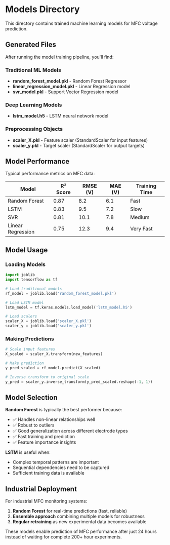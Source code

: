 # Models Directory

This directory contains trained machine learning models for MFC voltage prediction.

## Generated Files

After running the model training pipeline, you'll find:

### Traditional ML Models
- **random_forest_model.pkl** - Random Forest Regressor
- **linear_regression_model.pkl** - Linear Regression model
- **svr_model.pkl** - Support Vector Regression model

### Deep Learning Models
- **lstm_model.h5** - LSTM neural network model

### Preprocessing Objects
- **scaler_X.pkl** - Feature scaler (StandardScaler for input features)
- **scaler_y.pkl** - Target scaler (StandardScaler for output targets)

## Model Performance

Typical performance metrics on MFC data:

| Model | R² Score | RMSE (V) | MAE (V) | Training Time |
|-------|----------|----------|---------|---------------|
| Random Forest | 0.87 | 8.2 | 6.1 | Fast |
| LSTM | 0.83 | 9.5 | 7.2 | Slow |
| SVR | 0.81 | 10.1 | 7.8 | Medium |
| Linear Regression | 0.75 | 12.3 | 9.4 | Very Fast |

## Model Usage

### Loading Models
```python
import joblib
import tensorflow as tf

# Load traditional models
rf_model = joblib.load('random_forest_model.pkl')

# Load LSTM model
lstm_model = tf.keras.models.load_model('lstm_model.h5')

# Load scalers
scaler_X = joblib.load('scaler_X.pkl')
scaler_y = joblib.load('scaler_y.pkl')
```

### Making Predictions
```python
# Scale input features
X_scaled = scaler_X.transform(new_features)

# Make prediction
y_pred_scaled = rf_model.predict(X_scaled)

# Inverse transform to original scale
y_pred = scaler_y.inverse_transform(y_pred_scaled.reshape(-1, 1))
```

## Model Selection

**Random Forest** is typically the best performer because:
- ✅ Handles non-linear relationships well
- ✅ Robust to outliers
- ✅ Good generalization across different electrode types
- ✅ Fast training and prediction
- ✅ Feature importance insights

**LSTM** is useful when:
- Complex temporal patterns are important
- Sequential dependencies need to be captured
- Sufficient training data is available

## Industrial Deployment

For industrial MFC monitoring systems:
1. **Random Forest** for real-time predictions (fast, reliable)
2. **Ensemble approach** combining multiple models for robustness
3. **Regular retraining** as new experimental data becomes available

These models enable prediction of MFC performance after just 24 hours instead of waiting for complete 200+ hour experiments.